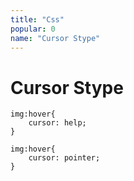 ```yaml
---
title: "Css"
popular: 0
name: "Cursor Stype"
---
```


# Cursor Stype

```
img:hover{
    cursor: help;
}
```

```
img:hover{
    cursor: pointer;
}
```
